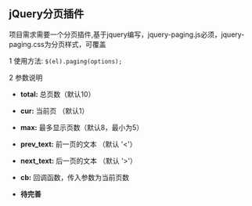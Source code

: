 ## jQuery分页插件

项目需求需要一个分页插件,基于jquery编写，jquery-paging.js必须，jquery-paging.css为分页样式，可覆盖

1 使用方法: `$(el).paging(options);`

2 参数说明

- **total:** 总页数（默认10）
  
- **cur:** 当前页 （默认1）

- **max:** 最多显示页数（默认8，最小为5）

- **prev_text:** 前一页的文本 （默认 '<'）

- **next_text:** 后一页的文本 （默认 '>'）
  
- **cb:** 回调函数，传入参数为当前页数
  
- **待完善**
